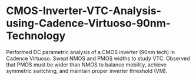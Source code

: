 # CMOS-Inverter-VTC-Analysis-using-Cadence-Virtuoso-90nm-Technology
Performed DC parametric analysis of a CMOS inverter (90nm tech) in Cadence Virtuoso. Swept NMOS and PMOS widths to study VTC. Observed that PMOS must be wider than NMOS to balance mobility, achieve symmetric switching, and maintain proper inverter threshold (VM).
